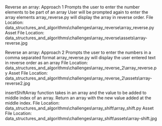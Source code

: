 Reverse an array: Approach 1
Prompts the user to enter the number elements to be part of an array
User will be prompted again to enter the array elements
array_reverse.py will display the array in reverse order.
File Location: data_structures_and_algorithms\challenges\array_reverse\array_reverse.py
Asset File Location:
data_structures_and_algorithms\challenges\array_reverse\assets\array-reverse.jpg

Reverse an array: Approach 2
Prompts the user to enter the numbers in a comma separated format
array_reverse.py will display the user entered text in reverse order as an array
File Location: data_structures_and_algorithms\challenges\array_reverse_2\array_reverse.py
Asset File Location:
data_structures_and_algorithms\challenges\array_reverse_2\assets\array-reverse2.jpg

insertShiftArray function takes in an array and the value to be added to middle index of an array. Return an array with the new value added at the middle index.
File Location:
data_structures_and_algorithms\challenges\array_shift\array_shift.py
Asset File Location:
data_structures_and_algorithms\challenges\array_shift\assets\array-shift.jpg